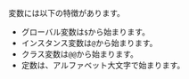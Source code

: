 変数には以下の特徴があります。

- グローバル変数は`$`から始まります。
- インスタンス変数は`@`から始まります。
- クラス変数は`@@`から始まります。
- 定数は、アルファベット大文字で始まります。
